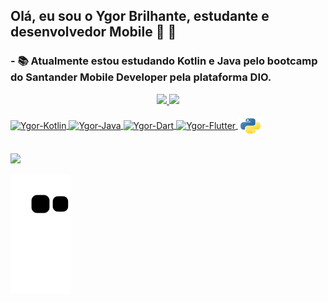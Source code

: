 ## Olá, eu sou o Ygor Brilhante, estudante e desenvolvedor Mobile 👋 📱
 
### - 📚 Atualmente estou estudando Kotlin e Java pelo bootcamp do Santander Mobile Developer pela plataforma DIO.

<div align="center">
  <a href="https://github.com/YgorBrilhante">
  <img height="151em" src="https://github-readme-stats.vercel.app/api?username=YgorBrilhante&show_icons=true&theme=tokyonight&include_all_commits=true&count_private=true"/>
  <img height="151em" src="https://github-readme-stats.vercel.app/api/top-langs/?username=YgorBrilhante&layout=compact&langs_count=7&theme=tokyonight"/>
</div>

<div style="display: inline_block"><br>
  <img align="center" alt="Ygor-Kotlin" height="30" width="40" src="https://cdn.jsdelivr.net/gh/devicons/devicon/icons/kotlin/kotlin-original.svg">
  <img align="center" alt="Ygor-Java" height="30" width="40" src="https://cdn.jsdelivr.net/gh/devicons/devicon/icons/java/java-original.svg">
  <img align="center" alt="Ygor-Dart" height="30" width="40" src="https://cdn.jsdelivr.net/gh/devicons/devicon/icons/dart/dart-original.svg">
  <img align="center" alt="Ygor-Flutter" height="30" width="40" src="https://cdn.jsdelivr.net/gh/devicons/devicon/icons/flutter/flutter-original.svg">
  <img align="center" alt="Ygor-Python" height="30" width="40" src="https://raw.githubusercontent.com/devicons/devicon/master/icons/python/python-original.svg">
</div>
  
  ##
  
  <div> 
  
   <a href="https://www.linkedin.com/in/ygorbrilhante/" target="_blank"><img src="https://img.shields.io/badge/-LinkedIn-%230077B5?style=for-the-badge&logo=linkedin&logoColor=white" target="_blank"></a> 
   
   ![Snake animation](https://github.com/YgorBrilhante/YgorBrilhante/blob/output/github-contribution-grid-snake.svg)
  
  </div>
